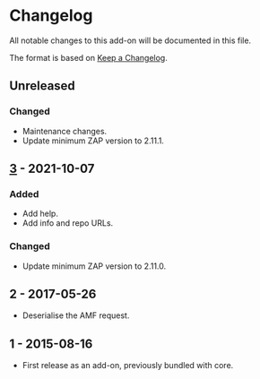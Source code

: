 # Changelog
All notable changes to this add-on will be documented in this file.

The format is based on [Keep a Changelog](https://keepachangelog.com/en/1.0.0/).

## Unreleased
### Changed
- Maintenance changes.
- Update minimum ZAP version to 2.11.1.

## [3] - 2021-10-07
### Added
- Add help.
- Add info and repo URLs.

### Changed
- Update minimum ZAP version to 2.11.0.

## 2 - 2017-05-26

- Deserialise the AMF request.

## 1 - 2015-08-16

- First release as an add-on, previously bundled with core.

[3]: https://github.com/zaproxy/zap-extensions/releases/amf-v3
